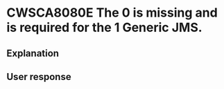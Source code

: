 # CWSCA8080E The 0 is missing and is required for the 1 Generic JMS.

## Explanation

## User response